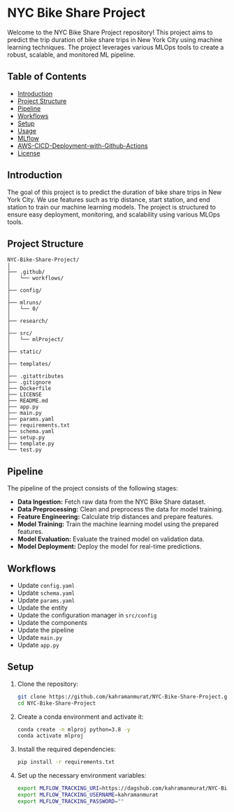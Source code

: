 # NYC Bike Share Project

Welcome to the NYC Bike Share Project repository! This project aims to predict the trip duration of bike share trips in New York City using machine learning techniques. The project leverages various MLOps tools to create a robust, scalable, and monitored ML pipeline.

## Table of Contents

- [Introduction](#introduction)
- [Project Structure](#project-structure)
- [Pipeline](#pipeline)
- [Workflows](#workflows)
- [Setup](#setup)
- [Usage](#usage)
- [MLflow](#mlflow)
- [AWS-CICD-Deployment-with-Github-Actions](#aws-cicd-deployment-with-github-actions)
- [License](#license)

## Introduction

The goal of this project is to predict the duration of bike share trips in New York City. We use features such as trip distance, start station, and end station to train our machine learning models. The project is structured to ensure easy deployment, monitoring, and scalability using various MLOps tools.

## Project Structure

```plaintext
NYC-Bike-Share-Project/
│
├── .github/
│   └── workflows/
│
├── config/
│
├── mlruns/
│   └── 0/
│
├── research/
│
├── src/
│   └── mlProject/
│
├── static/
│
├── templates/
│
├── .gitattributes
├── .gitignore
├── Dockerfile
├── LICENSE
├── README.md
├── app.py
├── main.py
├── params.yaml
├── requirements.txt
├── schema.yaml
├── setup.py
├── template.py
└── test.py
```

## Pipeline

The pipeline of the project consists of the following stages:

- **Data Ingestion:** Fetch raw data from the NYC Bike Share dataset.
- **Data Preprocessing:** Clean and preprocess the data for model training.
- **Feature Engineering:** Calculate trip distances and prepare features.
- **Model Training:** Train the machine learning model using the prepared features.
- **Model Evaluation:** Evaluate the trained model on validation data.
- **Model Deployment:** Deploy the model for real-time predictions.


## Workflows

- Update `config.yaml`
- Update `schema.yaml`
- Update `params.yaml`
- Update the entity
- Update the configuration manager in `src/config`
- Update the components
- Update the pipeline
- Update `main.py`
- Update `app.py`

## Setup

1. Clone the repository:

    ```sh
    git clone https://github.com/kahramanmurat/NYC-Bike-Share-Project.git
    cd NYC-Bike-Share-Project
    ```
2. Create a conda environment and activate it:

    ```sh
    conda create -n mlproj python=3.8 -y
    conda activate mlproj
    ```
3. Install the required dependencies:

    ```sh
    pip install -r requirements.txt
    ```
4. Set up the necessary environment variables:

    ```sh
    export MLFLOW_TRACKING_URI=https://dagshub.com/kahramanmurat/NYC-Bike-Share-Project.mlflow
    export MLFLOW_TRACKING_USERNAME=kahramanmurat
    export MLFLOW_TRACKING_PASSWORD=""
    ```
